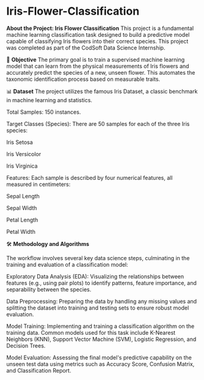# Iris-Flower-Classification

**About the Project: Iris Flower Classification**
This project is a fundamental machine learning classification task designed to build a predictive model capable of classifying Iris flowers into their correct species. This project was completed as part of the CodSoft Data Science Internship.

🌸 **Objective**
The primary goal is to train a supervised machine learning model that can learn from the physical measurements of Iris flowers and accurately predict the species of a new, unseen flower. This automates the taxonomic identification process based on measurable traits.

📊 **Dataset**
The project utilizes the famous Iris Dataset, a classic benchmark in machine learning and statistics.

Total Samples: 150 instances.

Target Classes (Species): There are 50 samples for each of the three Iris species:

Iris Setosa

Iris Versicolor

Iris Virginica

Features: Each sample is described by four numerical features, all measured in centimeters:

Sepal Length

Sepal Width

Petal Length

Petal Width

🛠️ **Methodology and Algorithms**


The workflow involves several key data science steps, culminating in the training and evaluation of a classification model:

Exploratory Data Analysis (EDA): Visualizing the relationships between features (e.g., using pair plots) to identify patterns, feature importance, and separability between the species.

Data Preprocessing: Preparing the data by handling any missing values and splitting the dataset into training and testing sets to ensure robust model evaluation.

Model Training: Implementing and training a classification algorithm on the training data. Common models used for this task include K-Nearest Neighbors (KNN), Support Vector Machine (SVM), Logistic Regression, and Decision Trees.

Model Evaluation: Assessing the final model's predictive capability on the unseen test data using metrics such as Accuracy Score, Confusion Matrix, and Classification Report.
